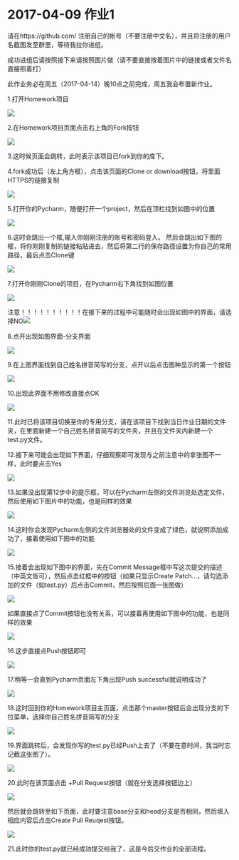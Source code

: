 # 2017-04-09 作业1

请在https://github.com/ 注册自己的帐号（不要注册中文名），并且将注册的用户名截图发至群里，等待我拉你进组。

成功进组后请按照接下来请按照图片做（请不要直接按着图片中的链接或者文件名直接照着打）

此作业务必在周五（2017-04-14）晚10点之前完成，周五我会布置新作业。

1.打开Homework项目

![](http://git.oschina.net/shoukaku/images/raw/master/20170409/QQ%E6%88%AA%E5%9B%BE20170409155313.png)

2.在Homework项目页面点击右上角的Fork按钮

![](http://git.oschina.net/shoukaku/images/raw/master/20170409/QQ%E6%88%AA%E5%9B%BE20170409155342.png)

3.这时候页面会跳转，此时表示该项目已fork到你的库下。



4.fork成功后（左上角方框），点击该页面的Clone or download按钮，将里面HTTPS的链接复制

![](http://git.oschina.net/shoukaku/images/raw/master/20170409/QQ%E6%88%AA%E5%9B%BE20170409160024.png)

5.打开你的Pycharm，随便打开一个project，然后在顶栏找到如图中的位置

![](http://git.oschina.net/shoukaku/images/raw/master/20170409/QQ%E6%88%AA%E5%9B%BE20170409155810.png)

6.这时会跳出一个框,输入你刚刚注册的账号和密码登入。
然后会跳出如下图的框，将你刚刚复制的链接粘贴进去，然后将第二行的保存路径设置为你自己的常用路径，最后点击Clone键

![](http://git.oschina.net/shoukaku/images/raw/master/20170324/20170324163347.png)

7.打开你刚刚Clone的项目，在Pycharm右下角找到如图位置

![](http://git.oschina.net/shoukaku/images/raw/master/20170324/20170324163420.png)

注意！！！！！！！！！！在接下来的过程中可能随时会出现如图中的界面，请选择NO![](http://git.oschina.net/shoukaku/images/raw/master/20170324/20170324171256.png)

8.点开出现如图界面-分支界面

![](http://git.oschina.net/shoukaku/images/raw/master/20170324/20170324163442.png)

9.在上图界面找到自己姓名拼音简写的分支，点开以后点击图种显示的第一个按钮

![](http://git.oschina.net/shoukaku/images/raw/master/20170324/20170324163456.png)

10.出现此界面不用修改直接点OK

![](http://git.oschina.net/shoukaku/images/raw/master/20170324/20170324163505.png)

11.此时已将该项目切换至你的专用分支，请在该项目下找到当日作业日期的文件夹，在里面新建一个自己姓名拼音简写的文件夹，并且在文件夹内新建一个test.py文件。

12.接下来可能会出现如下界面，仔细观察即可发现与之前注意中的拿张图不一样，此时要点击Yes

![](http://git.oschina.net/shoukaku/images/raw/master/20170324/20170324173818.png)

13.如果没出现第12步中的提示框，可以在Pycharm左侧的文件浏览处选定文件，然后使用如下图片中的功能，也是同样的效果

![](http://git.oschina.net/shoukaku/images/raw/master/20170324/20170324163818.png)

14.这时你会发现Pycharm左侧的文件浏览器处的文件变成了绿色，就说明添加成功了，接着使用如下图中的功能

![](http://git.oschina.net/shoukaku/images/raw/master/20170324/20170324163744.png)

15.接着会出现如下图中的界面，先在Commit Message框中写这次提交的描述（中英文皆可），然后点击红框中的按钮（如果只显示Create Patch...，请勾选添加的文件（如test.py）后点击Commit，然后按照后面一张图做）

![](http://git.oschina.net/shoukaku/images/raw/master/20170324/20170324164133.png)

如果直接点了Commit按钮也没有关系，可以接着再使用如下图中的功能，也是同样的效果

![](http://git.oschina.net/shoukaku/images/raw/master/20170324/20170324164201.png)

16.这步直接点Push按钮即可

![](http://git.oschina.net/shoukaku/images/raw/master/20170324/20170324164216.png)

17.稍等一会直到Pycharm页面左下角出现Push successful就说明成功了

![](http://git.oschina.net/shoukaku/images/raw/master/20170324/20170324164227.png)

18.这时回到你的Homework项目主页面，点击那个master按钮后会出现分支的下拉菜单，选择你自己姓名拼音简写的分支

![](http://git.oschina.net/shoukaku/images/raw/master/20170409/QQ%E6%88%AA%E5%9B%BE20170409175826.png)

19.界面跳转后，会发现你写的test.py已经Push上去了（不要在意时间，我当时忘记截这张图了）。

![](http://git.oschina.net/shoukaku/images/raw/master/20170409/QQ%E6%88%AA%E5%9B%BE20170409180507.png)

20.此时在该页面点击 +Pull Request按钮（就在分支选择按钮边上）

![](http://git.oschina.net/shoukaku/images/raw/master/20170409/QQ%E6%88%AA%E5%9B%BE20170409170041.png)

然后就会跳转至如下页面，此时要注意base分支和head分支是否相同，然后填入相应内容后点击Create Pull Reuqest按钮。

![](http://git.oschina.net/shoukaku/images/raw/master/20170409/QQ%E6%88%AA%E5%9B%BE20170409170333.png)

21.此时你的test.py就已经成功提交给我了，这是今后交作业的全部流程。